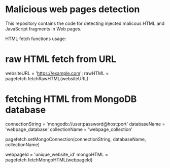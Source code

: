 # Malicious web pages detection

This repository contains the code for detecting injected malicous HTML and JavaScript fragments in Web pages.

HTML fetch functions usage:

# raw HTML fetch from URL

websiteURL = 'https://example.com';
rawHTML = pagefetch.fetchRawHTML(websiteURL)

# fetching HTML from MongoDB database

connectionString = 'mongodb://user:password@host:port'
databaseName = 'webpage_database'
collectionName = 'webpage_collection'

pagefetch.setMongoConnection(connectionString, databaseName, collectionName)

webpageId = 'unique_website_id'
mongoHTML = pagefetch.fetchMongoHTML(webpageId)

